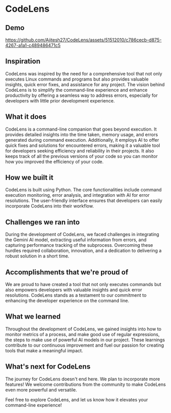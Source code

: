 # CodeLens

## Demo

https://github.com/Ajitesh27/CodeLens/assets/51512010/c786cecb-d875-4267-a1a1-c489486471c5

## Inspiration

CodeLens was inspired by the need for a comprehensive tool that not only executes Linux commands and programs but also provides valuable insights, quick error fixes, and assistance for any project. The vision behind CodeLens is to simplify the command-line experience and enhance productivity by offering a seamless way to address errors, especially for developers with little prior development experience.

## What it does
CodeLens is a command-line companion that goes beyond execution. It provides detailed insights into the time taken, memory usage, and errors generated during command execution. Additionally, it employs AI to offer quick fixes and solutions for encountered errors, making it a valuable tool for developers seeking efficiency and reliability in their projects. It also keeps track of all the previous versions of your code so you can monitor how you improved the efficiency of your code.

## How we built it
CodeLens is built using Python. The core functionalities include command execution monitoring, error analysis, and integration with AI for error resolutions. The user-friendly interface ensures that developers can easily incorporate CodeLens into their workflow.

## Challenges we ran into
During the development of CodeLens, we faced challenges in integrating the Gemini AI model, extracting useful information from errors, and capturing performance tracking of the subprocess. Overcoming these hurdles required collaboration, innovation, and a dedication to delivering a robust solution in a short time.

## Accomplishments that we're proud of
We are proud to have created a tool that not only executes commands but also empowers developers with valuable insights and quick error resolutions. CodeLens stands as a testament to our commitment to enhancing the developer experience on the command line.

## What we learned
Throughout the development of CodeLens, we gained insights into how to monitor metrics of a process, and make good use of regular expressions, the steps to make use of powerful AI models in our project. These learnings contribute to our continuous improvement and fuel our passion for creating tools that make a meaningful impact.

## What's next for CodeLens
The journey for CodeLens doesn't end here. We plan to incorporate more features! We welcome contributions from the community to make CodeLens even more powerful and versatile.

Feel free to explore CodeLens, and let us know how it elevates your command-line experience!

